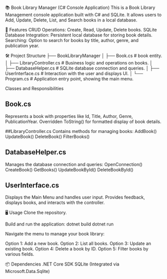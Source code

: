 📚 Book Library Manager (C# Console Application)
This is a Book Library Management console application built with C# and SQLite. It allows users to Add, Update, Delete, List, and Search books in a local database.

🚀 Features
CRUD Operations: Create, Read, Update, Delete books.
SQLite Database Integration: Persistent local database for storing book details.
Searching: Option to search for books by title, author, genre, and publication year.

🛠️ Project Structure
├── BookLibraryManager
│   ├── Book.cs               # book entity.
│   ├── LibraryController.cs   # Business logic and operations on books.
│   ├── DatabaseHelper.cs      # SQLite database connection and queries.
│   ├── UserInterface.cs       # Interaction with the user and displays UI.
│   └── Program.cs             # Application entry point, showing the main menu.


Classes and Responsibilities

## Book.cs
Represents a book with properties like Id, Title, Author, Genre, PublicationYear.
Overridden ToString() for formatted display of book details.


##LibraryController.cs
Contains methods for managing books:
AddBook()
UpdateBook()
DeleteBook()
FilterBooks()

## DatabaseHelper.cs
Manages the database connection and queries:
OpenConnection()
CreateBook()
GetBooks()
UpdateBookById()
DeleteBookById()

## UserInterface.cs
Displays the Main Menu and handles user input.
Provides feedback, displays books, and interacts with the controller.


🖥️ Usage
Clone the repository.

Build and run the application:
dotnet build
dotnet run


Navigate the menu to manage your book library:

Option 1: Add a new book.
Option 2: List all books.
Option 3: Update an existing book.
Option 4: Delete a book by ID.
Option 5: Filter books by various fields.


📦 Dependencies
.NET Core SDK
SQLite (Integrated via Microsoft.Data.Sqlite)
